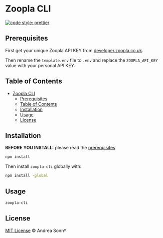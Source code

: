 # Zoopla CLI

[![code style: prettier](https://img.shields.io/badge/code_style-prettier-ff69b4.svg?style=flat-square)](https://github.com/prettier/prettier)

## Prerequisites

First get your unique Zoopla API KEY from [developer.zoopla.co.uk](https://developer.zoopla.co.uk).

Then rename the `template.env` file to `.env` and replace the `ZOOPLA_API_KEY` value with your personal API KEY.

## Table of Contents

- [Zoopla CLI](#zoopla-cli)
  - [Prerequisites](#prerequisites)
  - [Table of Contents](#table-of-contents)
  - [Installation](#installation)
  - [Usage](#usage)
  - [License](#license)

## Installation

**BEFORE YOU INSTALL:** please read the [prerequisites](#prerequisites)

```sh
npm install
```

Then install `zoopla-cli` globally with:

```sh
npm install -global
```

## Usage

```sh
zoopla-cli
```

## License

[MIT License](https://andreasonny.mit-license.org/2018) © Andrea SonnY
